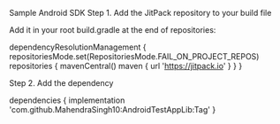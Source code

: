 Sample Android SDK
Step 1. Add the JitPack repository to your build file

Add it in your root build.gradle at the end of repositories:

dependencyResolutionManagement {
		repositoriesMode.set(RepositoriesMode.FAIL_ON_PROJECT_REPOS)
		repositories {
			mavenCentral()
			maven { url 'https://jitpack.io' }
		}
	}
 
Step 2. Add the dependency

dependencies {
	        implementation 'com.github.MahendraSingh10:AndroidTestAppLib:Tag'
	}

 
 

